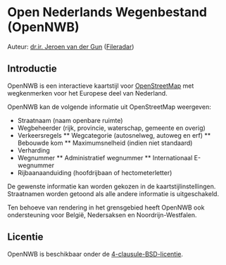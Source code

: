 Open Nederlands Wegenbestand (OpenNWB)
======================================

Auteur: [dr.ir. Jeroen van der Gun](https://jeroenvandergun.nl/) ([Fileradar](http://fileradar.nl/))

Introductie
-----------

OpenNWB is een interactieve kaartstijl voor [OpenStreetMap](https://www.openstreetmap.org/) met wegkenmerken voor het Europese deel van Nederland.

OpenNWB kan de volgende informatie uit OpenStreetMap weergeven:

* Straatnaam (naam openbare ruimte)
* Wegbeheerder (rijk, provincie, waterschap, gemeente en overig)
* Verkeersregels
** Wegcategorie (autosnelweg, autoweg en erf)
** Bebouwde kom
** Maximumsnelheid (indien niet standaard)
* Verharding
* Wegnummer
** Administratief wegnummer
** Internationaal E-wegnummer
* Rijbaanaanduiding (hoofdrijbaan of hectometerletter)

De gewenste informatie kan worden gekozen in de kaartstijlinstellingen. Straatnamen worden getoond als alle andere informatie is uitgeschakeld.

Ten behoeve van rendering in het grensgebied heeft OpenNWB ook ondersteuning voor België, Nedersaksen en Noordrijn-Westfalen.

Licentie
--------

OpenNWB is beschikbaar onder de [4-clausule-BSD-licentie](LICENSE.md).

